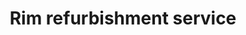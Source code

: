 ---
title: "Rim refurbishment service"
alt: "Thorough refurbishment of rims leaving them looking shiny and fresh"
description: "Thorough refurbishment of rims leaving them looking shiny and fresh"
category: "mobile-car-wash"
subcategory: "rim-refurbishment"
image: "/mobile-car-wash/rim-refurbishment.png"
ogImage: "/mobile-car-wash/rim-refurbishment.png"
colour: "blue"
pathtxt: "Rim refurbishment"
published: true
---